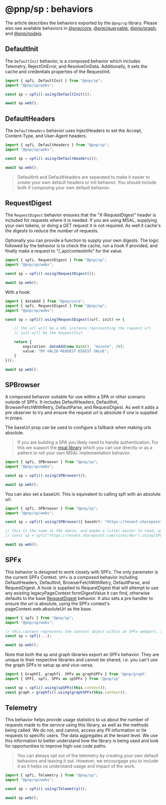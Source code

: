 # @pnp/sp : behaviors

The article describes the behaviors exported by the `@pnp/sp` library. Please also see available behaviors in [@pnp/core](../core/behaviors.md), [@pnp/queryable](../queryable/behaviors.md), [@pnp/graph](../graph/behaviors.md), and [@pnp/nodejs](../nodejs/behaviors.md).

## DefaultInit

The `DefaultInit` behavior, is a composed behavior which includes Telemetry, RejectOnError, and ResolveOnData. Additionally, it sets the cache and credentials properties of the RequestInit.

```TypeScript
import { spfi, DefaultInit } from "@pnp/sp";
import "@pnp/sp/webs";

const sp = spfi().using(DefaultInit());

await sp.web();
```

## DefaultHeaders

The `DefaultHeaders` behavior uses InjectHeaders to set the Accept, Content-Type, and User-Agent headers.

```TypeScript
import { spfi, DefaultHeaders } from "@pnp/sp";
import "@pnp/sp/webs";

const sp = spfi().using(DefaultHeaders());

await sp.web();
```

> DefaultInit and DefaultHeaders are separated to make it easier to create your own default headers or init behavior. You should include both if composing your own default behavior.

## RequestDigest

The `RequestDigest` behavior ensures that the "X-RequestDigest" header is included for requests where it is needed. If you are using MSAL, supplying your own tokens, or doing a GET request it is not required. As well it cache's the digests to reduce the number of requests.

Optionally you can provide a function to supply your own digests. The logic followed by the behavior is to check the cache, run a hook if provided, and finally make a request to "/_api/contextinfo" for the value.

```TypeScript
import { spfi, RequestDigest } from "@pnp/sp";
import "@pnp/sp/webs";

const sp = spfi().using(RequestDigest());

await sp.web();
```

With a hook:

```TypeScript
import { dateAdd } from "@pnp/core";
import { spfi, RequestDigest } from "@pnp/sp";
import "@pnp/sp/webs";

const sp = spfi().using(RequestDigest((url, init) => {

    // the url will be a URL instance representing the request url
    // init will be the RequestInit

    return {
        expiration: dateAdd(new Date(), "minute", 20);
        value: "MY VALID REQUEST DIGEST VALUE";
    }
}));

await sp.web();
```

## SPBrowser

A composed behavior suitable for use within a SPA or other scenario outside of SPFx. It includes DefaultHeaders, DefaultInit, BrowserFetchWithRetry, DefaultParse, and RequestDigest. As well it adds a pre observer to try and ensure the request url is absolute if one is supplied in props.

The baseUrl prop can be used to configure a fallback when making urls absolute.

> If you are building a SPA you likely need to handle authentication. For this we support the [msal library](../concepts/authentication.md#MSAL-in-Browser) which you can use directly or as a pattern to roll your own MSAL implementation behavior.

```TypeScript
import { spfi, SPBrowser } from "@pnp/sp";
import "@pnp/sp/webs";

const sp = spfi().using(SPBrowser());

await sp.web();
```

You can also set a baseUrl. This is equivalent to calling spfi with an absolute url.

```TypeScript
import { spfi, SPBrowser } from "@pnp/sp";
import "@pnp/sp/webs";

const sp = spfi().using(SPBrowser({ baseUrl: "https://tenant.sharepoint.com/sites/dev" }));

// this is the same as the above, and maybe a litter easier to read, and is more efficient
// const sp = spfi("https://tenant.sharepoint.com/sites/dev").using(SPBrowser());

await sp.web();
```

## SPFx

This behavior is designed to work closely with SPFx. The only parameter is the current SPFx Context. `SPFx` is a composed behavior including DefaultHeaders, DefaultInit, BrowserFetchWithRetry, DefaultParse, and RequestDigest. A hook is supplied to RequestDigest that will attempt to use any existing legacyPageContext formDigestValue it can find, otherwise defaults to the base [RequestDigest](#requestdigest) behavior. It also sets a pre handler to ensure the url is absolute, using the SPFx context's pageContext.web.absoluteUrl as the base.

```TypeScript
import { spfi } from "@pnp/sp";
import "@pnp/sp/webs";

// this.context represents the context object within an SPFx webpart, application customizer, or ACE.
const sp = spfi(...);

await sp.web();
```

Note that both the sp and graph libraries export an SPFx behavior. They are unique to their respective libraries and cannot be shared, i.e. you can't use the graph SPFx to setup sp and vice-versa.

```TypeScript
import { GraphFI, graphfi, SPFx as graphSPFx } from '@pnp/graph'
import { SPFI, spfi, SPFx as spSPFx } from '@pnp/sp'

const sp = spfi().using(spSPFx(this.context));
const graph = graphfi().using(graphSPFx(this.context));
```

## Telemetry

This behavior helps provide usage statistics to us about the number of requests made to the service using this library, as well as the methods being called. We do not, and cannot, access any PII information or tie requests to specific users. The data aggregates at the tenant level. We use this information to better understand how the library is being used and look for opportunities to improve high-use code paths.

> You can always opt out of the telemetry by creating your own default behaviors and leaving it out. However, we encourgage you to include it as it helps us understand usage and impact of the work.

```TypeScript
import { spfi, Telemetry } from "@pnp/sp";
import "@pnp/sp/webs";

const sp = spfi().using(Telemetry());

await sp.web();
```
